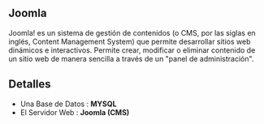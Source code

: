 ## Joomla

Joomla! es un sistema de gestión de contenidos (o CMS, por las siglas en inglés, Content Management System) que permite desarrollar sitios web dinámicos e interactivos. Permite crear, modificar o eliminar contenido de un sitio web de manera sencilla a través de un "panel de administración".

## Detalles 

* Una Base de Datos : **MYSQL**
* El Servidor Web : **Joomla (CMS)**